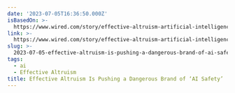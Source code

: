```yaml
---
date: '2023-07-05T16:36:50.000Z'
isBasedOn: >-
  https://www.wired.com/story/effective-altruism-artificial-intelligence-sam-bankman-fried/
link: >-
  https://www.wired.com/story/effective-altruism-artificial-intelligence-sam-bankman-fried/
slug: >-
  2023-07-05-effective-altruism-is-pushing-a-dangerous-brand-of-ai-safety-or-wired
tags:
  - ai
  - Effective Altruism
title: Effective Altruism Is Pushing a Dangerous Brand of ‘AI Safety’ | WIRED
---
```


